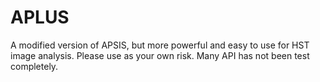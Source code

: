 # APLUS
A modified version of APSIS, but more powerful and easy to use for HST image analysis. Please use as your own risk. Many API has not been test completely.

